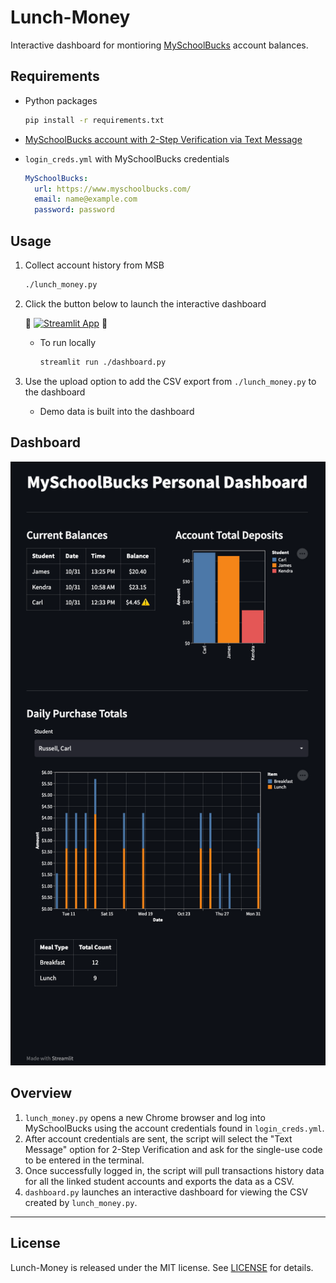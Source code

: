 # Lunch-Money
Interactive dashboard for montioring [MySchoolBucks](https://www.myschoolbucks.com/) account balances.

## Requirements

- Python packages
  ```bash
  pip install -r requirements.txt
  ```

- [MySchoolBucks account with 2-Step Verification via Text Message](https://login.myschoolbucks.com/users/register/getsignup.action?login_hint=&clientID=schoolbucks)

- `login_creds.yml` with MySchoolBucks credentials
  ```YAML
  MySchoolBucks:
    url: https://www.myschoolbucks.com/
    email: name@example.com
    password: password
  ```

## Usage

1. Collect account history from MSB

    ```bash
    ./lunch_money.py
    ```

2. Click the button below to launch the interactive dashboard

    :sandwich: [![Streamlit App](https://static.streamlit.io/badges/streamlit_badge_black_white.svg)](https://lunch-money.streamlit.app/) :sandwich:

    - To run locally
        ```bash
        streamlit run ./dashboard.py
        ```

3. Use the upload option to add the CSV export from `./lunch_money.py` to the dashboard

    - Demo data is built into the dashboard

## Dashboard

<img src='https://github.com/FishheadNate/Lunch-Money/blob/main/demo/LunchMoneyDashboard.png' width='600'>

## Overview
1. `lunch_money.py` opens a new Chrome browser and log into MySchoolBucks using the account credentials found in `login_creds.yml`.
2. After account credentials are sent, the script will select the "Text Message" option for 2-Step Verification and ask for the single-use code to be entered in the terminal.
3. Once successfully logged in, the script will pull transactions history data for all the linked student accounts and exports the data as a CSV.
4. `dashboard.py` launches an interactive dashboard for viewing the CSV created by `lunch_money.py`.

---

## License

Lunch-Money is released under the MIT license. See [LICENSE](LICENSE) for details.

